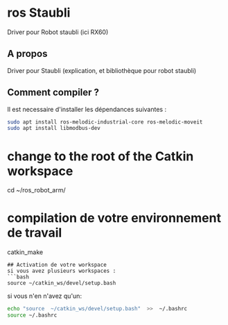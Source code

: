 # ros Staubli
Driver pour Robot staubli (ici RX60)

## A propos 
Driver pour Staubli (explication, et bibliothèque pour robot staubli)

## Comment compiler ? 

Il est necessaire d'installer les dépendances suivantes : 


```bash
sudo apt install ros-melodic-industrial-core ros-melodic-moveit 
sudo apt install libmodbus-dev
```

# change to the root of the Catkin workspace
cd ~/ros_robot_arm/

# compilation de votre environnement de travail
catkin_make
```
## Activation de votre workspace
si vous avez plusieurs workspaces :
```bash
source ~/catkin_ws/devel/setup.bash
```
si vous n'en n'avez qu'un:
```bash
echo "source  ~/catkin_ws/devel/setup.bash"  >>  ~/.bashrc 
source ~/.bashrc 
```
